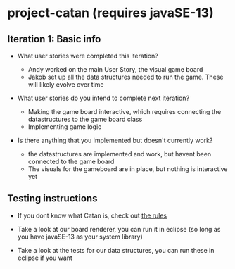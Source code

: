 # project-catan (requires javaSE-13)

## Iteration 1: Basic info
  - What user stories were completed this iteration?
    * Andy worked on the main User Story, the visual game board
    * Jakob set up all the data structures needed to run the game. These will likely evolve over time 
    
  - What user stories do you intend to complete next iteration?
    * Making the game board interactive, which requires connecting the datastructures to the game board class
    * Implementing game logic
    
  - Is there anything that you implemented but doesn't currently work?
    * the datastructures are implemented and work, but havent been connected to the game board
    * The visuals for the gameboard are in place, but nothing is interactive yet
    
## Testing instructions

- If you dont know what Catan is, check out [the rules](https://www.catan.com/files/downloads/catan_5th_ed_rules_eng_150303.pdf)

- Take a look at our board renderer, you can run it in eclipse (so long as you have javaSE-13 as your system library) 

- Take a look at the tests for our data structures, you can run these in eclipse if you want
